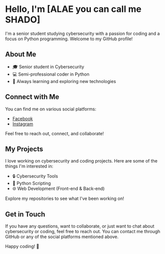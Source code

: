 # Hello, I'm [ALAE you can call me SHADO]

I'm a senior student studying cybersecurity with a passion for coding and a focus on Python programming. Welcome to my GitHub profile!

## About Me

- 🎓 Senior student in Cybersecurity
- 💻 Semi-professional coder in Python
- 🌱 Always learning and exploring new technologies

## Connect with Me

You can find me on various social platforms:

- [Facebook](https://web.facebook.com/ala.samih)
- [Instagram](https://www.instagram.com/idk_either_12/)

Feel free to reach out, connect, and collaborate!

## My Projects

I love working on cybersecurity and coding projects. Here are some of the things I'm interested in:

- 🔒 Cybersecurity Tools
- 🐍 Python Scripting
- 🌐 Web Development (Front-end & Back-end)

Explore my repositories to see what I've been working on!

## Get in Touch

If you have any questions, want to collaborate, or just want to chat about cybersecurity or coding, feel free to reach out. You can contact me through GitHub or any of the social platforms mentioned above.

Happy coding! 🚀

